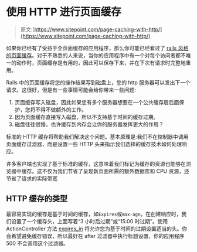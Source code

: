# 使用 HTTP 进行页面缓存

> 原文:[https://www.sitepoint.com/page-caching-with-http/](https://www.sitepoint.com/page-caching-with-http/)

如果你已经有了受益于全页面缓存的应用程序，那么你可能已经看过了 [rails 风格的页面缓存](http://api.rubyonrails.org/classes/ActionController/Caching/Pages.html)。对于不熟悉的人来说，当你的应用程序中有一个对每个访问者都不唯一的动作时，页面缓存是有用的，因此可以保存下来，并在下次有请求时完整地重用。

Rails 中的页面缓存将您的操作结果写到磁盘上，您的 http 服务器可以发出下一个请求。这很好，但是有一些事情可能会给你带来一些问题:

1.  页面缓存写入磁盘，因此如果您有多个服务器想要在一个公共缓存层后面保护，您将不得不做额外的工作。
2.  因为页面缓存直接写入磁盘，所以不支持基于时间的缓存过期。
3.  磁盘往往很慢，也许缓存到内存会让你的服务器发挥更大的作用？

标准的 HTTP 缓存将帮助我们解决这个问题。基本原理是:我们不在控制器中调用页面缓存过滤器，而是设置一些 HTTP 头来指示我们选择的缓存技术如何处理响应。

许多客户端也实现了基于标准的缓存，这意味着我们标记为缓存的资源也能够在浏览器中缓存。这不仅为我们节省了呈现新页面所需的额外数据库和 CPU 资源，还节省了请求的实际带宽

## HTTP 缓存的类型

最容易实现的缓存是基于时间的缓存，如`Expires`或`max-age`。在创建响应时，我们设置了一个缓存头，上面写着“3 小时后过期”或“15:00 时过期”。使用 ActionController 方法 [expires_in](http://apidock.com/rails/ActionController/Base/expires_in) 将允许您为基于时间的过期设置适当的头。你会希望避免缓存错误，所以最好在 after 过滤器中执行标题设置，你的应用程序 500 不会调用这个过滤器。
